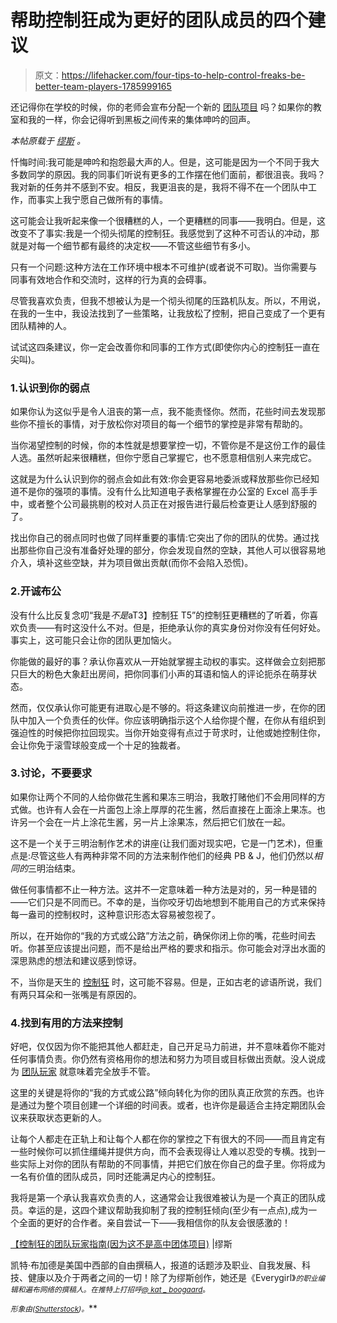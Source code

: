 # 帮助控制狂成为更好的团队成员的四个建议

> 原文：<https://lifehacker.com/four-tips-to-help-control-freaks-be-better-team-players-1785999165>

还记得你在学校的时候，你的老师会宣布分配一个新的 [团队项目](https://www.themuse.com/advice/how-to-make-sure-you-never-dread-a-team-project-again) 吗？如果你的教室和我的一样，你会记得听到黑板之间传来的集体呻吟的回声。



*本帖原载于* [*缪斯*](https://www.themuse.com/advice/the-control-freaks-guide-to-being-a-team-player-because-this-isnt-a-high-school-group-project) *。*

忏悔时间:我可能是呻吟和抱怨最大声的人。但是，这可能是因为一个不同于我大多数同学的原因。我的同事们听说有更多的工作摆在他们面前，都很沮丧。我吗？我对新的任务并不感到不安。相反，我更沮丧的是，我将不得不在一个团队中工作，而事实上我宁愿自己做所有的事情。

这可能会让我听起来像一个很糟糕的人，一个更糟糕的同事——我明白。但是，这改变不了事实:我是一个彻头彻尾的控制狂。我感觉到了这种不可否认的冲动，那就是对每一个细节都有最终的决定权——不管这些细节有多小。

只有一个问题:这种方法在工作环境中根本不可维护(或者说不可取)。当你需要与同事有效地合作和交流时，这样的行为真的会碍事。

尽管我喜欢负责，但我不想被认为是一个彻头彻尾的压路机队友。所以，不用说，在我的一生中，我设法找到了一些策略，让我放松了控制，把自己变成了一个更有团队精神的人。

试试这四条建议，你一定会改善你和同事的工作方式(即使你内心的控制狂一直在尖叫)。

### 1.认识到你的弱点

如果你认为这似乎是令人沮丧的第一点，我不能责怪你。然而，花些时间去发现那些你不擅长的事情，对于放松你对项目的每一个细节的掌控是非常有帮助的。

当你渴望控制的时候，你的本性就是想要掌控一切，不管你是不是这份工作的最佳人选。虽然听起来很糟糕，但你宁愿自己掌握它，也不愿意相信别人来完成它。

这就是为什么认识到你的弱点会如此有效:你会更容易地委派或释放那些你已经知道不是你的强项的事情。没有什么比知道电子表格掌握在办公室的 Excel 高手手中，或者整个公司最挑剔的校对人员正在对报告进行最后检查更让人感到舒服的了。

找出你自己的弱点同时也做了同样重要的事情:它突出了你的团队的优势。通过找出那些你自己没有准备好处理的部分，你会发现自然的空缺，其他人可以很容易地介入，填补这些空缺，并为项目做出贡献(而你不会陷入恐慌)。

### 2.开诚布公

没有什么比反复念叨“我是*不是*aT3】控制狂 T5”的控制狂更糟糕的了听着，你喜欢负责——有时这没什么不对。但是，拒绝承认你的真实身份对你没有任何好处。事实上，这可能只会让你的团队更加恼火。

你能做的最好的事？承认你喜欢从一开始就掌握主动权的事实。这样做会立刻把那只巨大的粉色大象赶出房间，把你同事们小声的耳语和恼人的评论扼杀在萌芽状态。

然而，仅仅承认你可能更有进取心是不够的。将这条建议向前推进一步，在你的团队中加入一个负责任的伙伴。你应该明确指示这个人给你提个醒，在你从有组织到强迫性的时候把你拉回现实。当你开始变得有点过于苛求时，让他或她控制住你，会让你免于滚雪球般变成一个十足的独裁者。

### 3.讨论，不要要求

如果你让两个不同的人给你做花生酱和果冻三明治，我敢打赌他们不会用同样的方式做。也许有人会在一片面包上涂上厚厚的花生酱，然后直接在上面涂上果冻。也许另一个会在一片上涂花生酱，另一片上涂果冻，然后把它们放在一起。

这不是一个关于三明治制作艺术的讲座(让我们面对现实吧，它是一门艺术)，但重点是:尽管这些人有两种非常不同的方法来制作他们的经典 PB & J，他们仍然以*相同的*三明治结束。

做任何事情都不止一种方法。这并不一定意味着一种方法是对的，另一种是错的——它们只是不同而已。不幸的是，当你咬牙切齿地想到不能用自己的方式来保持每一盎司的控制权时，这种意识形态太容易被忽视了。

所以，在开始你的“我的方式或公路”方法之前，确保你闭上你的嘴，花些时间去听。你甚至应该提出问题，而不是给出严格的要求和指示。你可能会对浮出水面的深思熟虑的想法和建议感到惊讶。

不，当你是天生的 [控制狂](https://www.themuse.com/advice/the-control-freaks-guide-to-delegating) 时，这可能不容易。但是，正如古老的谚语所说，我们有两只耳朵和一张嘴是有原因的。

### 4.找到有用的方法来控制

好吧，仅仅因为你不能把其他人都赶走，自己开足马力前进，并不意味着你不能对任何事情负责。你仍然有资格用你的想法和努力为项目或目标做出贡献。没人说成为 [团队玩家](https://www.themuse.com/advice/heres-how-you-can-be-a-team-player-at-workwithout-being-a-total-doormat) 就意味着完全放手不管。

这里的关键是将你的“我的方式或公路”倾向转化为你的团队真正欣赏的东西。也许是通过为整个项目创建一个详细的时间表。或者，也许你是最适合主持定期团队会议来获取状态更新的人。

让每个人都走在正轨上和让每个人都在你的掌控之下有很大的不同——而且肯定有一些时候你可以抓住缰绳并提供方向，而不会表现得让人难以忍受的专横。找到一些实际上对你的团队有帮助的不同事情，并把它们放在你自己的盘子里。你将成为一名有价值的团队成员，同时还能满足内心的控制狂。

我将是第一个承认我喜欢负责的人，这通常会让我很难被认为是一个真正的团队成员。幸运的是，这四个建议帮助我抑制了我的控制狂倾向(至少有一点点),成为一个全面的更好的合作者。亲自尝试一下——我相信你的队友会很感激的！

[【控制狂的团队玩家指南(因为这不是高中团体项目)](https://www.themuse.com/advice/the-control-freaks-guide-to-being-a-team-player-because-this-isnt-a-high-school-group-project) |缪斯

凯特·布加德是美国中西部的自由撰稿人，报道的话题涉及职业、自我发展、科技、健康以及介于两者之间的一切！除了为缪斯创作，她还是《Everygirl》[<small></small>](http://theeverygirl.com/)*<small>*的职业编辑和遍布网络的撰稿人。在推特上打招呼*</small>[<small>*@ kat _ boogaard*</small>](https://twitter.com/kat_boogaard)<small>*。*</small>*

*<small>*形象由*</small>[<small></small>](http://www.shutterstock.com/pic-403637011/stock-vector-sketch-of-working-little-people-with-puzzle-teamwork-doodle-cute-miniature-scene-of-workers-collect-puzzle-pieces-hand-drawn-cartoon-vector-illustration-for-business-design-and-infogra.html?src=9z95CbuSCR9iNqLW9zLpdQ-2-32)*<small>*(*</small>[<small>*Shutterstock*</small>](http://shutterstock.com)<small>*)。*</small>**